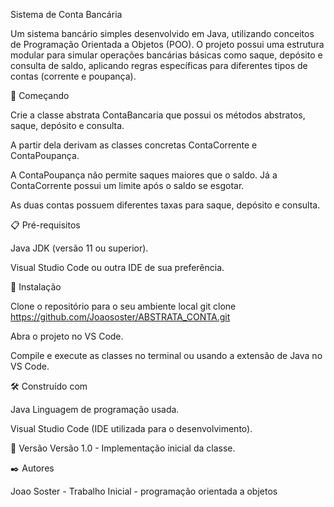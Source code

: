 Sistema de Conta Bancária


Um sistema bancário simples desenvolvido em Java, utilizando conceitos de Programação Orientada a Objetos (POO). O projeto possui uma estrutura modular para simular operações bancárias básicas como saque, depósito e consulta de saldo, aplicando regras específicas para diferentes tipos de contas (corrente e poupança).


🚀 Começando

Crie a classe abstrata ContaBancaria que possui os métodos abstratos, saque, depósito e consulta.

A partir dela derivam as classes concretas ContaCorrente e ContaPoupança.

A ContaPoupança não permite saques maiores que o saldo. Já a ContaCorrente possui um limite após o saldo se esgotar.

As duas contas possuem diferentes taxas para saque, depósito e consulta.



📋 Pré-requisitos

Java JDK (versão 11 ou superior).

Visual Studio Code ou outra IDE de sua preferência.


🔧 Instalação

Clone o repositório para o seu ambiente local git clone https://github.com/Joaososter/ABSTRATA_CONTA.git

Abra o projeto no VS Code.

Compile e execute as classes no terminal ou usando a extensão de Java no VS Code.


🛠️ Construído com

Java Linguagem de programação usada.

Visual Studio Code (IDE utilizada para o desenvolvimento).


📌 Versão Versão 1.0 - Implementação inicial da classe.

✒️ Autores

Joao Soster - Trabalho Inicial - programação orientada a objetos
